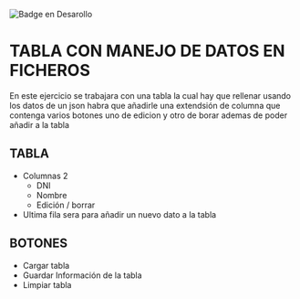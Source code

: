 ![Badge en Desarollo](https://img.shields.io/badge/STATUS-EN%20DESAROLLO-green)

# TABLA CON MANEJO DE DATOS EN FICHEROS
En este ejercicio se trabajara con una tabla la cual hay que rellenar usando los datos de un json
habra que añadirle una extendsión de columna que contenga varios botones uno de edicion y otro de borar
ademas de poder añadir a la tabla

## TABLA

- Columnas 2
  - DNI
  - Nombre
  - Edición / borrar
- Ultima fila sera para añadir un nuevo dato a la tabla

## BOTONES

- Cargar tabla
- Guardar Información de la tabla
- Limpiar tabla

